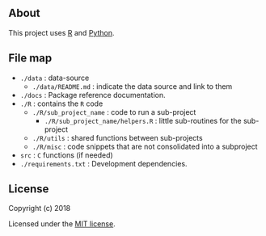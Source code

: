 ## About
This project uses [R](https://www.r-project.org/) and [Python](https://www.python.org/).

## File map

- ```./data``` : data-source
	+ ```./data/README.md``` : indicate the data source and link to them
- ```./docs``` : Package reference documentation.	
- ```./R``` : contains the ```R``` code
	+ ```./R/sub_project_name``` : code to run a sub-project
		- ```./R/sub_project_name/helpers.R``` : little sub-routines for the sub-project
	+ ```./R/utils``` : shared functions between sub-projects
	+ ```./R/misc``` : code snippets that are not consolidated into a subproject
- ```src``` : ```C``` functions (if needed)
- ```./requirements.txt``` : Development dependencies.

## License

Copyright (c) 2018

Licensed under the [MIT license](LICENSE).